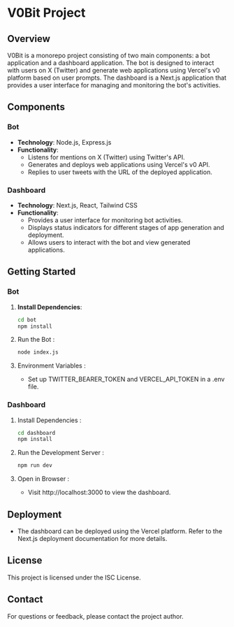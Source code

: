 # V0Bit Project

## Overview

V0Bit is a monorepo project consisting of two main components: a bot application and a dashboard application. The bot is designed to interact with users on X (Twitter) and generate web applications using Vercel's v0 platform based on user prompts. The dashboard is a Next.js application that provides a user interface for managing and monitoring the bot's activities.

## Components

### Bot

- **Technology**: Node.js, Express.js
- **Functionality**: 
  - Listens for mentions on X (Twitter) using Twitter's API.
  - Generates and deploys web applications using Vercel's v0 API.
  - Replies to user tweets with the URL of the deployed application.

### Dashboard

- **Technology**: Next.js, React, Tailwind CSS
- **Functionality**: 
  - Provides a user interface for monitoring bot activities.
  - Displays status indicators for different stages of app generation and deployment.
  - Allows users to interact with the bot and view generated applications.

## Getting Started

### Bot

1. **Install Dependencies**:
   ```bash
   cd bot
   npm install

2. Run the Bot :
   
   ```bash
   node index.js
    ```
3. Environment Variables :
   
   - Set up TWITTER_BEARER_TOKEN and VERCEL_API_TOKEN in a .env file.
### Dashboard
1. Install Dependencies :
   
   ```bash
   cd dashboard
   npm install
    ```
2. Run the Development Server :
   
   ```bash
   npm run dev
    ```
3. Open in Browser :
   
   - Visit http://localhost:3000 to view the dashboard.
## Deployment
- The dashboard can be deployed using the Vercel platform. Refer to the Next.js deployment documentation for more details.
## License
This project is licensed under the ISC License.

## Contact
For questions or feedback, please contact the project author.   